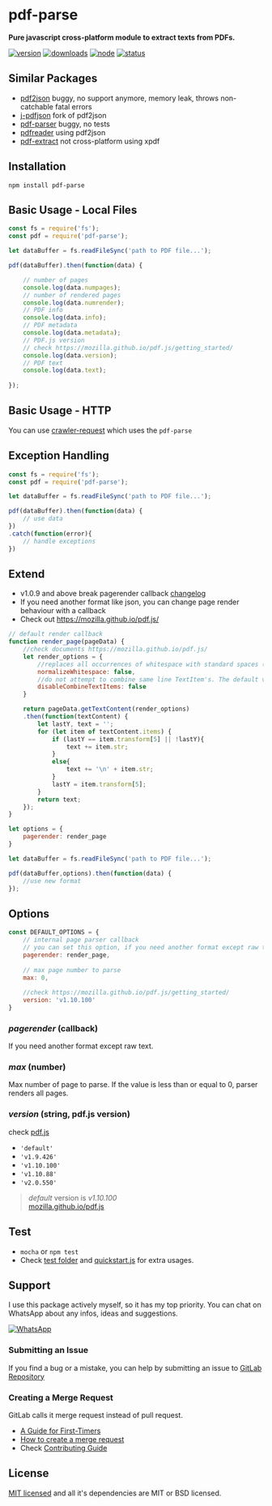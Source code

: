 # pdf-parse

**Pure javascript cross-platform module to extract texts from PDFs.**

[![version](https://img.shields.io/npm/v/pdf-parse.svg)](https://www.npmjs.org/package/pdf-parse)
[![downloads](https://img.shields.io/npm/dt/pdf-parse.svg)](https://www.npmjs.org/package/pdf-parse)
[![node](https://img.shields.io/node/v/pdf-parse.svg)](https://nodejs.org/)
[![status](https://gitlab.com/autokent/pdf-parse/badges/master/pipeline.svg)](https://gitlab.com/autokent/pdf-parse/pipelines)

## Similar Packages
* [pdf2json](https://www.npmjs.com/package/pdf2json) buggy, no support anymore, memory leak, throws non-catchable fatal errors
* [j-pdfjson](https://www.npmjs.com/package/j-pdfjson) fork of pdf2json
* [pdf-parser](https://github.com/dunso/pdf-parse) buggy, no tests
* [pdfreader](https://www.npmjs.com/package/pdfreader) using pdf2json
* [pdf-extract](https://www.npmjs.com/package/pdf-extract) not cross-platform using xpdf

## Installation
`npm install pdf-parse`
 
## Basic Usage - Local Files

```js
const fs = require('fs');
const pdf = require('pdf-parse');

let dataBuffer = fs.readFileSync('path to PDF file...');

pdf(dataBuffer).then(function(data) {

	// number of pages
	console.log(data.numpages);
	// number of rendered pages
	console.log(data.numrender);
	// PDF info
	console.log(data.info);
	// PDF metadata
	console.log(data.metadata); 
	// PDF.js version
	// check https://mozilla.github.io/pdf.js/getting_started/
	console.log(data.version);
	// PDF text
	console.log(data.text); 
        
});
```

## Basic Usage - HTTP
You can use [crawler-request](https://www.npmjs.com/package/crawler-request) which uses the `pdf-parse`

## Exception Handling

```js
const fs = require('fs');
const pdf = require('pdf-parse');

let dataBuffer = fs.readFileSync('path to PDF file...');

pdf(dataBuffer).then(function(data) {
	// use data
})
.catch(function(error){
	// handle exceptions
})
```

## Extend
* v1.0.9 and above break pagerender callback [changelog](https://gitlab.com/autokent/pdf-parse/blob/master/CHANGELOG)
* If you need another format like json, you can change page render behaviour with a callback
* Check out https://mozilla.github.io/pdf.js/

```js
// default render callback
function render_page(pageData) {
    //check documents https://mozilla.github.io/pdf.js/
    let render_options = {
        //replaces all occurrences of whitespace with standard spaces (0x20). The default value is `false`.
        normalizeWhitespace: false,
        //do not attempt to combine same line TextItem's. The default value is `false`.
        disableCombineTextItems: false
    }

    return pageData.getTextContent(render_options)
	.then(function(textContent) {
		let lastY, text = '';
		for (let item of textContent.items) {
			if (lastY == item.transform[5] || !lastY){
				text += item.str;
			}  
			else{
				text += '\n' + item.str;
			}    
			lastY = item.transform[5];
		}
		return text;
	});
}

let options = {
    pagerender: render_page
}

let dataBuffer = fs.readFileSync('path to PDF file...');

pdf(dataBuffer,options).then(function(data) {
	//use new format
});
```

## Options

```js
const DEFAULT_OPTIONS = {
	// internal page parser callback
	// you can set this option, if you need another format except raw text
	pagerender: render_page,
	
	// max page number to parse
	max: 0,
	
	//check https://mozilla.github.io/pdf.js/getting_started/
	version: 'v1.10.100'
}
```
### *pagerender* (callback)
If you need another format except raw text.  

### *max* (number)
Max number of page to parse. If the value is less than or equal to 0, parser renders all pages.  

### *version* (string, pdf.js version)
check [pdf.js](https://mozilla.github.io/pdf.js/getting_started/)

* `'default'`
* `'v1.9.426'`
* `'v1.10.100'`
* `'v1.10.88'`
* `'v2.0.550'`

>*default* version is *v1.10.100*   
>[mozilla.github.io/pdf.js](https://mozilla.github.io/pdf.js/getting_started/#download)

## Test
* `mocha` or `npm test`
* Check [test folder](https://gitlab.com/autokent/pdf-parse/tree/master/test) and [quickstart.js](https://gitlab.com/autokent/pdf-parse/blob/master/quickstart.js) for extra usages.

## Support
I use this package actively myself, so it has my top priority. You can chat on WhatsApp about any infos, ideas and suggestions.

[![WhatsApp](https://img.shields.io/badge/style-chat-green.svg?style=flat&label=whatsapp)](https://api.whatsapp.com/send?phone=905063042480&text=Hi%2C%0ALet%27s%20talk%20about%20pdf-parse)

### Submitting an Issue
If you find a bug or a mistake, you can help by submitting an issue to [GitLab Repository](https://gitlab.com/autokent/pdf-parse/issues)

### Creating a Merge Request
GitLab calls it merge request instead of pull request.  

* [A Guide for First-Timers](https://about.gitlab.com/2016/06/16/fearless-contribution-a-guide-for-first-timers/)
* [How to create a merge request](https://docs.gitlab.com/ee/gitlab-basics/add-merge-request.html)
* Check [Contributing Guide](https://gitlab.com/autokent/pdf-parse/blob/master/CONTRIBUTING.md) 

## License
[MIT licensed](https://gitlab.com/autokent/pdf-parse/blob/master/LICENSE) and all it's dependencies are MIT or BSD licensed.
